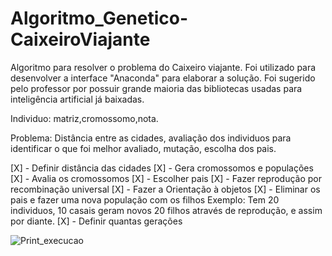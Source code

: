 # Algoritmo_Genetico-CaixeiroViajante
Algoritmo para resolver o problema do Caixeiro viajante.
Foi utilizado para desenvolver a interface "Anaconda" para elaborar a solução. Foi sugerido pelo professor por possuir grande maioria das bibliotecas usadas para inteligência artificial já baixadas. 

Individuo: matriz,cromossomo,nota.

Problema: Distância entre as cidades, avaliação dos individuos para identificar o que foi melhor avaliado, mutação, escolha dos pais.


[X] - Definir distância das cidades
[X] - Gera cromossomos e populações
[X] - Avalia os cromossomos 
[X] - Escolher pais
[X] - Fazer reprodução por recombinação universal
[X] - Fazer a Orientação à objetos
	[X] - Eliminar os pais e fazer uma nova população com os filhos 
	      Exemplo: Tem 20 individuos, 10 casais geram novos 20 filhos através de reprodução, e assim por diante.
	[X] - Definir quantas gerações

![Print_execucao](https://user-images.githubusercontent.com/48607967/67054575-61478980-f11b-11e9-994d-7edbdae232b6.png)


 
